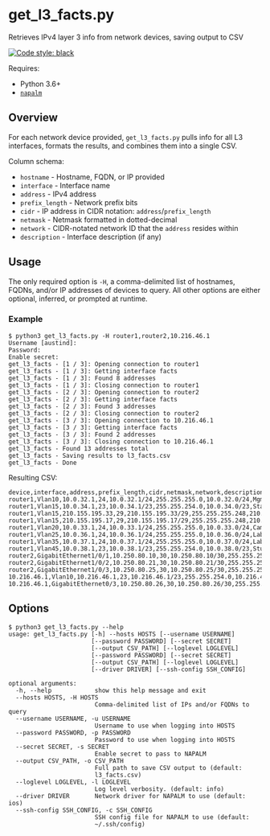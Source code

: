 # get_l3_facts.py

Retrieves IPv4 layer 3 info from network devices, saving output to CSV

[![Code style: black](https://img.shields.io/badge/code%20style-black-000000.svg)](https://github.com/python/black)

Requires:
* Python 3.6+
* [`napalm`](https://github.com/napalm-automation/napalm)

## Overview

For each network device provided, `get_l3_facts.py` pulls info for all L3 interfaces, formats the results, and combines them into a single CSV.

Column schema:
* `hostname` - Hostname, FQDN, or IP provided
* `interface` - Interface name
* `address` - IPv4 address
* `prefix_length` - Network prefix bits
* `cidr` - IP address in CIDR notation: `address`/`prefix_length`
* `netmask` - Netmask formatted in dotted-decimal
* `network` - CIDR-notated network ID that the `address` resides within
* `description` - Interface description (if any)

## Usage

The only required option is `-H`, a comma-delimited list of hostnames, FQDNs, and/or IP addresses of devices to query.
All other options are either optional, inferred, or prompted at runtime.

### Example

```
$ python3 get_l3_facts.py -H router1,router2,10.216.46.1
Username [austind]:
Password:
Enable secret:
get_l3_facts - [1 / 3]: Opening connection to router1
get_l3_facts - [1 / 3]: Getting interface facts
get_l3_facts - [1 / 3]: Found 8 addresses
get_l3_facts - [1 / 3]: Closing connection to router1
get_l3_facts - [2 / 3]: Opening connection to router2
get_l3_facts - [2 / 3]: Getting interface facts
get_l3_facts - [2 / 3]: Found 3 addresses
get_l3_facts - [2 / 3]: Closing connection to router2
get_l3_facts - [3 / 3]: Opening connection to 10.216.46.1
get_l3_facts - [3 / 3]: Getting interface facts
get_l3_facts - [3 / 3]: Found 2 addresses
get_l3_facts - [3 / 3]: Closing connection to 10.216.46.1
get_l3_facts - Found 13 addresses total
get_l3_facts - Saving results to l3_facts.csv
get_l3_facts - Done
```

Resulting CSV:

```
device,interface,address,prefix_length,cidr,netmask,network,description
router1,Vlan10,10.0.32.1,24,10.0.32.1/24,255.255.255.0,10.0.32.0/24,Mgmt
router1,Vlan15,10.0.34.1,23,10.0.34.1/23,255.255.254.0,10.0.34.0/23,Staff
router1,Vlan15,210.155.195.33,29,210.155.195.33/29,255.255.255.248,210.155.195.32/29,Staff
router1,Vlan15,210.155.195.17,29,210.155.195.17/29,255.255.255.248,210.155.195.16/29,Staff
router1,Vlan20,10.0.33.1,24,10.0.33.1/24,255.255.255.0,10.0.33.0/24,Cameras
router1,Vlan25,10.0.36.1,24,10.0.36.1/24,255.255.255.0,10.0.36.0/24,Lab1
router1,Vlan35,10.0.37.1,24,10.0.37.1/24,255.255.255.0,10.0.37.0/24,Lab2
router1,Vlan45,10.0.38.1,23,10.0.38.1/23,255.255.254.0,10.0.38.0/23,Students
router2,GigabitEthernet1/0/1,10.250.80.10,30,10.250.80.10/30,255.255.255.252,10.250.80.8/30,
router2,GigabitEthernet1/0/2,10.250.80.21,30,10.250.80.21/30,255.255.255.252,10.250.80.20/30,
router2,GigabitEthernet1/0/3,10.250.80.25,30,10.250.80.25/30,255.255.255.252,10.250.80.24/30,
10.216.46.1,Vlan10,10.216.46.1,23,10.216.46.1/23,255.255.254.0,10.216.46.0/23,LAN
10.216.46.1,GigabitEthernet0/3,10.250.80.26,30,10.250.80.26/30,255.255.255.252,10.250.80.24/30,UPLINK
```

## Options

```
$ python3 get_l3_facts.py --help
usage: get_l3_facts.py [-h] --hosts HOSTS [--username USERNAME]
                       [--password PASSWORD] [--secret SECRET]
                       [--output CSV_PATH] [--loglevel LOGLEVEL]
                       [--password PASSWORD] [--secret SECRET]
                       [--output CSV_PATH] [--loglevel LOGLEVEL]
                       [--driver DRIVER] [--ssh-config SSH_CONFIG]

optional arguments:
  -h, --help            show this help message and exit
  --hosts HOSTS, -H HOSTS
                        Comma-delimited list of IPs and/or FQDNs to query
  --username USERNAME, -u USERNAME
                        Username to use when logging into HOSTS
  --password PASSWORD, -p PASSWORD
                        Password to use when logging into HOSTS
  --secret SECRET, -s SECRET
                        Enable secret to pass to NAPALM
  --output CSV_PATH, -o CSV_PATH
                        Full path to save CSV output to (default:
                        l3_facts.csv)
  --loglevel LOGLEVEL, -l LOGLEVEL
                        Log level verbosity. (default: info)
  --driver DRIVER       Network driver for NAPALM to use (default: ios)
  --ssh-config SSH_CONFIG, -c SSH_CONFIG
                        SSH config file for NAPALM to use (default:
                        ~/.ssh/config)
```
